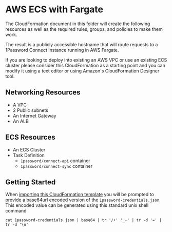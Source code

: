 # AWS ECS with Fargate

The CloudFormation document in this folder will create the following resources as well as the required rules, groups, and policies to make them work.

The result is a publicly accessible hostname that will route requests to a 1Password Connect instance running in AWS Fargate.

If you are looking to deploy into existing an AWS VPC or use an existing ECS cluster please consider this CloudFormation as a starting point and you can modify it using a text editor or using Amazon's CloudFormation Designer tool.

## Networking Resources

- A VPC
- 2 Public subnets
- An Internet Gateway
- An ALB

## ECS Resources

- An ECS Cluster
- Task Definition
  - `1password/connect-api` container
  - `1password/connect-sync` container

## Getting Started

When [importing this CloudFormation template](https://docs.aws.amazon.com/AWSCloudFormation/latest/UserGuide/cfn-using-console-create-stack-template.html) you will be prompted to provide a base64url encoded version of the `1password-credentials.json`. This encoded value can be generated using this standard unix shell command

```
cat 1password-credentials.json | base64 | tr '/+' '_-' | tr -d '=' | tr -d '\n'
```
